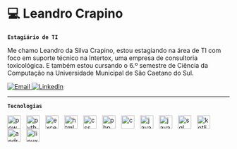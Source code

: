 # 💻 Leandro Crapino

**`Estagiário de TI`**

Me chamo Leandro da Silva Crapino, estou estagiando na área de TI com foco em suporte técnico na Intertox, uma empresa de consultoria toxicológica. E também estou cursando o 6.º semestre de Ciência da Computação na Universidade Municipal de São Caetano do Sul.

<p align="left">
    <a href="mailto:leandrocrapino@gmail.com?subject=&body=,">
        <img
        alt="Email"
        title="email"
        src="https://custom-icon-badges.demolab.com/badge/EMail-E61B23.svg?logo=mail"
        />
    </a>
    <a href="https://www.linkedin.com/in/leandrocrapino/">
        <img
        alt="LinkedIn"
        title="linkedin"
        src="https://img.shields.io/badge/LinkedIn-0e76a8"
        />
    </a>
</p>

---

**`Tecnologias`**

<img 
    align="left"
    alt="powerbi"
    title="powerbi"
    width="30px"
    style="padding-right: 10px;"
    src ="https://upload.wikimedia.org/wikipedia/commons/c/cf/New_Power_BI_Logo.svg" 
/>
<img 
    align="left"
    alt="python"
    title="python"
    width="30px"
    style="padding-right: 10px;"
    src ="https://cdn.jsdelivr.net/gh/devicons/devicon@latest/icons/python/python-original.svg" 
/>
<img 
    align="left"
    alt="excel"
    title="excel"
    width="30px"
    style="padding-right: 10px;"
    src ="https://upload.wikimedia.org/wikipedia/commons/thumb/3/34/Microsoft_Office_Excel_%282019%E2%80%93present%29.svg/512px-Microsoft_Office_Excel_%282019%E2%80%93present%29.svg.png?20190925171014" 
/>
<img 
    align="left"
    alt="html"
    title="html"
    width="30px"
    style="padding-right: 10px;"
    src ="https://cdn.jsdelivr.net/gh/devicons/devicon@latest/icons/html5/html5-original.svg" 
/>
<img 
    align="left"
    alt="css"
    title="css"
    width="30px"
    style="padding-right: 10px;"
    src ="https://cdn.jsdelivr.net/gh/devicons/devicon@latest/icons/css3/css3-original.svg" 
/>
<img 
    align="left"
    alt="php"
    title="php"
    width="30px"
    style="padding-right: 10px;"
    src ="https://cdn.jsdelivr.net/gh/devicons/devicon@latest/icons/php/php-original.svg" 
/>
<img 
    align="left"
    alt="c"
    title="c"
    width="30px"
    style="padding-right: 10px;"
    src ="https://cdn.jsdelivr.net/gh/devicons/devicon@latest/icons/c/c-original.svg" 
/>
<img 
    align="left"
    alt="java"
    title="java"
    width="30px"
    style="padding-right: 10px;"
    src ="https://cdn.jsdelivr.net/gh/devicons/devicon@latest/icons/java/java-original.svg" 
/>
<img 
    align="left"
    alt="javascript"
    title="javascript"
    width="30px"
    style="padding-right: 10px;"
    src ="https://cdn.jsdelivr.net/gh/devicons/devicon@latest/icons/javascript/javascript-original.svg" 
/>
<img 
    align="left"
    alt="sql"
    title="sql"
    width="30px"
    style="padding-right: 10px;"
    src ="https://cdn.jsdelivr.net/gh/devicons/devicon@latest/icons/azuresqldatabase/azuresqldatabase-original.svg" 
/>
<img 
    align="left"
    alt="kotlin"
    title="kotlin"
    width="30px"
    style="padding-right: 10px;"
    src ="https://cdn.jsdelivr.net/gh/devicons/devicon@latest/icons/kotlin/kotlin-original.svg" 
/>
<img 
    align="left"
    alt="androidstudio"
    title="androidstudio"
    width="30px"
    style="padding-right: 10px;"
    src ="https://cdn.jsdelivr.net/gh/devicons/devicon@latest/icons/androidstudio/androidstudio-original.svg" 
/>
<img 
    align="left"
    alt="linux"
    title="linux"
    width="30px"
    style="padding-right: 10px;"
    src ="https://cdn.jsdelivr.net/gh/devicons/devicon@latest/icons/linux/linux-original.svg" 
/>




